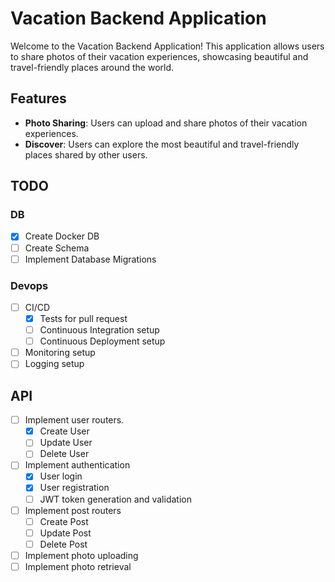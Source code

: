 # Vacation Backend Application

Welcome to the Vacation Backend Application! This application allows users to share photos of their vacation experiences, showcasing beautiful and travel-friendly places around the world.

## Features

- **Photo Sharing**: Users can upload and share photos of their vacation experiences.
- **Discover**: Users can explore the most beautiful and travel-friendly places shared by other users.

## TODO

### DB

- [x] Create Docker DB
- [ ] Create Schema
- [ ] Implement Database Migrations

### Devops

- [ ] CI/CD
  - [x] Tests for pull request
  - [ ] Continuous Integration setup
  - [ ] Continuous Deployment setup
- [ ] Monitoring setup
- [ ] Logging setup

## API

- [ ] Implement user routers.
  - [x] Create User
  - [ ] Update User
  - [ ] Delete User
- [ ] Implement authentication
  - [x] User login
  - [x] User registration
  - [ ] JWT token generation and validation
- [ ] Implement post routers
  - [ ] Create Post
  - [ ] Update Post
  - [ ] Delete Post
- [ ] Implement photo uploading
- [ ] Implement photo retrieval
